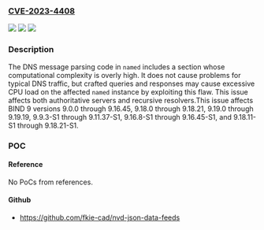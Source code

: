 ### [CVE-2023-4408](https://cve.mitre.org/cgi-bin/cvename.cgi?name=CVE-2023-4408)
![](https://img.shields.io/static/v1?label=Product&message=BIND%209&color=blue)
![](https://img.shields.io/static/v1?label=Version&message=9.0.0%3C%3D%209.16.45%20&color=brighgreen)
![](https://img.shields.io/static/v1?label=Vulnerability&message=n%2Fa&color=brighgreen)

### Description

The DNS message parsing code in `named` includes a section whose computational complexity is overly high. It does not cause problems for typical DNS traffic, but crafted queries and responses may cause excessive CPU load on the affected `named` instance by exploiting this flaw. This issue affects both authoritative servers and recursive resolvers.This issue affects BIND 9 versions 9.0.0 through 9.16.45, 9.18.0 through 9.18.21, 9.19.0 through 9.19.19, 9.9.3-S1 through 9.11.37-S1, 9.16.8-S1 through 9.16.45-S1, and 9.18.11-S1 through 9.18.21-S1.

### POC

#### Reference
No PoCs from references.

#### Github
- https://github.com/fkie-cad/nvd-json-data-feeds

